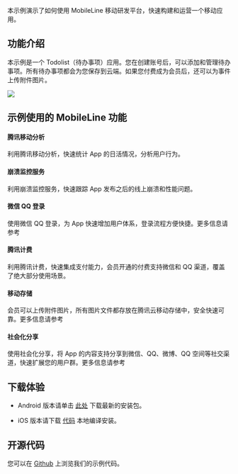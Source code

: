 本示例演示了如何使用 MobileLine 移动研发平台，快速构建和运营一个移动应用。

## 功能介绍

本示例是一个 Todolist（待办事项）应用。您在创建账号后，可以添加和管理待办事项。所有待办事项都会为您保存到云端。如果您付费成为会员后，还可以为事件上传附件图片。

![](http://tacimg-1253960454.file.myqcloud.com/snapshots/todolist%20snapshots.jpg)

## 示例使用的 MobileLine 功能

#### 腾讯移动分析

利用腾讯移动分析，快速统计 App 的日活情况，分析用户行为。

#### 崩溃监控服务

利用崩溃监控服务，快速跟踪 App 发布之后的线上崩溃和性能问题。

#### 微信 QQ 登录

使用微信 QQ 登录，为 App 快速增加用户体系，登录流程方便快捷。更多信息请参考 

#### 腾讯计费

利用腾讯计费，快速集成支付能力，会员开通的付费支持微信和 QQ 渠道，覆盖了绝大部分使用场景。

#### 移动存储

会员可以上传附件图片，所有图片文件都存放在腾讯云移动存储中，安全快速可靠。更多信息请参考

#### 社会化分享

使用社会化分享，将 App 的内容支持分享到微信、QQ、微博、QQ 空间等社交渠道，快速扩展您的用户群。更多信息请参考 

## 下载体验

- Android 版本请单击 [此处](https://github.com/tencentyun/tac-todolist/releases/latest) 下载最新的安装包。

- iOS 版本请下载 [代码](https://github.com/tencentyun/tac-todolist/tree/master/iOS) 本地编译安装。 

## 开源代码

您可以在 [Github](https://github.com/tencentyun/tac-todolist) 上浏览我们的示例代码。
